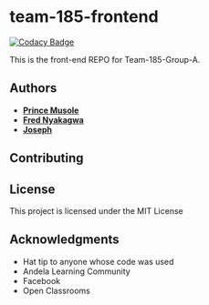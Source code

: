 # team-185-frontend

[![Codacy Badge](https://api.codacy.com/project/badge/Grade/e92ff257940347d8a96528d8f4c37929)](https://app.codacy.com/gh/BuildForSDGCohort2/team-185-frontend?utm_source=github.com&utm_medium=referral&utm_content=BuildForSDGCohort2/team-185-frontend&utm_campaign=Badge_Grade_Settings)

This is the front-end REPO for Team-185-Group-A. 

## Authors 
- **[Prince Musole](https://github.com/pmusole2)**
- **[Fred Nyakagwa](https://github.com/nyakagwafred)**
- **[Joseph](https://github.com/mwaoh)**
   
## Contributing


## License

This project is licensed under the MIT License

## Acknowledgments

-   Hat tip to anyone whose code was used
-   Andela Learning Community
-   Facebook
-   Open Classrooms